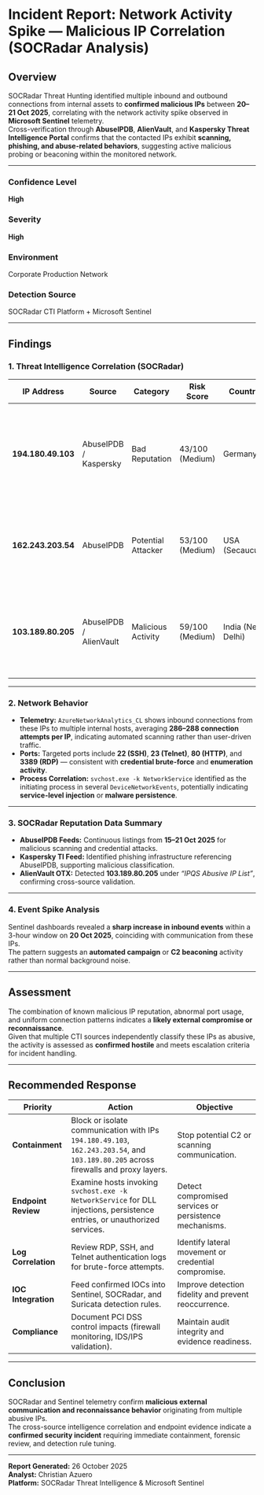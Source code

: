 # Incident Report: Network Activity Spike — Malicious IP Correlation (SOCRadar Analysis)

## Overview
SOCRadar Threat Hunting identified multiple inbound and outbound connections from internal assets to **confirmed malicious IPs** between **20–21 Oct 2025**, correlating with the network activity spike observed in **Microsoft Sentinel** telemetry.  
Cross-verification through **AbuseIPDB**, **AlienVault**, and **Kaspersky Threat Intelligence Portal** confirms that the contacted IPs exhibit **scanning, phishing, and abuse-related behaviors**, suggesting active malicious probing or beaconing within the monitored network.

---

### Confidence Level
**High**

### Severity
**High**

### Environment
Corporate Production Network

### Detection Source
SOCRadar CTI Platform + Microsoft Sentinel

---

## Findings

### 1. Threat Intelligence Correlation (SOCRadar)

| IP Address | Source | Category | Risk Score | Country | Associated Tags | Description |
|-------------|----------|-----------|-------------|----------|------------------|--------------|
| **194.180.49.103** | AbuseIPDB / Kaspersky | Bad Reputation | 43/100 (Medium) | Germany | phishing, abuse, credential | Confirmed malicious; associated with scanning activity from a hosting provider in Bergwau, Germany. |
| **162.243.203.54** | AbuseIPDB | Potential Attacker | 53/100 (Medium) | USA (Secaucus) | credential, ddos, VPS | DigitalOcean VPS address involved in repetitive scanning; marked in AbuseIPDB since 2024. |
| **103.189.80.205** | AbuseIPDB / AlienVault | Malicious Activity | 59/100 (Medium) | India (New Delhi) | ddos, ftp, ssh, malware | Listed on AlienVault OTX “IPQS Abusive IP List”; repeated abusive behavior detected. |

---

### 2. Network Behavior
- **Telemetry:** `AzureNetworkAnalytics_CL` shows inbound connections from these IPs to multiple internal hosts, averaging **286–288 connection attempts per IP**, indicating automated scanning rather than user-driven traffic.  
- **Ports:** Targeted ports include **22 (SSH)**, **23 (Telnet)**, **80 (HTTP)**, and **3389 (RDP)** — consistent with **credential brute-force** and **enumeration activity**.  
- **Process Correlation:** `svchost.exe -k NetworkService` identified as the initiating process in several `DeviceNetworkEvents`, potentially indicating **service-level injection** or **malware persistence**.

---

### 3. SOCRadar Reputation Data Summary
- **AbuseIPDB Feeds:** Continuous listings from **15–21 Oct 2025** for malicious scanning and credential attacks.  
- **Kaspersky TI Feed:** Identified phishing infrastructure referencing AbuseIPDB, supporting malicious classification.  
- **AlienVault OTX:** Detected **103.189.80.205** under *“IPQS Abusive IP List”*, confirming cross-source validation.

---

### 4. Event Spike Analysis
Sentinel dashboards revealed a **sharp increase in inbound events** within a 3-hour window on **20 Oct 2025**, coinciding with communication from these IPs.  
The pattern suggests an **automated campaign** or **C2 beaconing** activity rather than normal background noise.

---

## Assessment
The combination of known malicious IP reputation, abnormal port usage, and uniform connection patterns indicates a **likely external compromise or reconnaissance**.  
Given that multiple CTI sources independently classify these IPs as abusive, the activity is assessed as **confirmed hostile** and meets escalation criteria for incident handling.

---

## Recommended Response

| Priority | Action | Objective |
|-----------|--------|------------|
| **Containment** | Block or isolate communication with IPs `194.180.49.103`, `162.243.203.54`, and `103.189.80.205` across firewalls and proxy layers. | Stop potential C2 or scanning communication. |
| **Endpoint Review** | Examine hosts invoking `svchost.exe -k NetworkService` for DLL injections, persistence entries, or unauthorized services. | Detect compromised services or persistence mechanisms. |
| **Log Correlation** | Review RDP, SSH, and Telnet authentication logs for brute-force attempts. | Identify lateral movement or credential compromise. |
| **IOC Integration** | Feed confirmed IOCs into Sentinel, SOCRadar, and Suricata detection rules. | Improve detection fidelity and prevent reoccurrence. |
| **Compliance** | Document PCI DSS control impacts (firewall monitoring, IDS/IPS validation). | Maintain audit integrity and evidence readiness. |

---

## Conclusion
SOCRadar and Sentinel telemetry confirm **malicious external communication and reconnaissance behavior** originating from multiple abusive IPs.  
The cross-source intelligence correlation and endpoint evidence indicate a **confirmed security incident** requiring immediate containment, forensic review, and detection rule tuning.

---

**Report Generated:** 26 October 2025  
**Analyst:** Christian Azuero  
**Platform:** SOCRadar Threat Intelligence & Microsoft Sentinel
